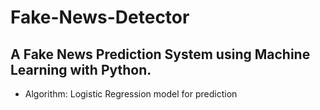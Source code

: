 # Fake-News-Detector
## A Fake News Prediction System using Machine Learning with Python.
- Algorithm: Logistic Regression model for prediction

